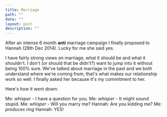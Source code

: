 ```yaml
---
title: Marriage
path: ""
date: ""
layout: post
description: ""
---
```

After an intense 6 month **anti** marriage campaign I finally proposed to Hannah (28th Dec 2014). Lucky for me she said yes.

I have fairly strong views on marriage, what it should be and what it shouldn't. I don't (or should that be didn't?) want to jump into it without being 100% sure. We've talked about marriage in the past and we both understand where we're coming from, that's what makes our relationship work so well. I finally asked her because it's my commitment to her.

Here's how it went down:

Me: *whisper* - I have a question for you.
Me: *whisper* - It might sound stupid.
Me: *whisper* - Will you marry me?
Hannah: Are you kidding me?
Me: *produces ring*
Hannah: YES!
